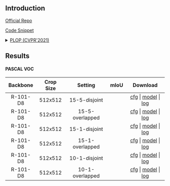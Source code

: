## Introduction

<a href="https://github.com/arthurdouillard/CVPR2021_PLOP">Official Repo</a>

<a href="https://github.com/SegmentationBLWX/cssegmentation/blob/main/csseg/modules/runners/plop.py">Code Snippet</a>

<details>
<summary align="left"><a href="https://arxiv.org/pdf/2011.11390.pdf">PLOP (CVPR'2021)</a></summary>

```latex
@inproceedings{douillard2021plop,
  title={Plop: Learning without forgetting for continual semantic segmentation},
  author={Douillard, Arthur and Chen, Yifu and Dapogny, Arnaud and Cord, Matthieu},
  booktitle={Proceedings of the IEEE/CVF Conference on Computer Vision and Pattern Recognition},
  pages={4040--4050},
  year={2021}
}
```

</details>


## Results

#### PASCAL VOC

| Backbone  | Crop Size  | Setting                             | mIoU   | Download                                                                                                                                                                                                                                                                                                                                                                                       |
| :-:       | :-:        | :-:                                 | :-:    | :-:                                                                                                                                                                                                                                                                                                                                                                                            |
| R-101-D8  | 512x512    | 15-5-disjoint                       |        | [cfg]() &#124; [model]() &#124; [log]()    |
| R-101-D8  | 512x512    | 15-5-overlapped                     |        | [cfg]() &#124; [model]() &#124; [log]()    |
| R-101-D8  | 512x512    | 15-1-disjoint                       |        | [cfg]() &#124; [model]() &#124; [log]()    |
| R-101-D8  | 512x512    | 15-1-overlapped                     |        | [cfg]() &#124; [model]() &#124; [log]()    |
| R-101-D8  | 512x512    | 10-1-disjoint                       |        | [cfg]() &#124; [model]() &#124; [log]()    |
| R-101-D8  | 512x512    | 10-1-overlapped                     |        | [cfg]() &#124; [model]() &#124; [log]()    |

